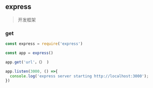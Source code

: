 ## express

> 开发框架


### get

```js
const express = require('express')

const app = express()

app.get('url'，（） )

app.listen(3000, () =>{
  console.log('express server starting http://localhost:3000');
})

```